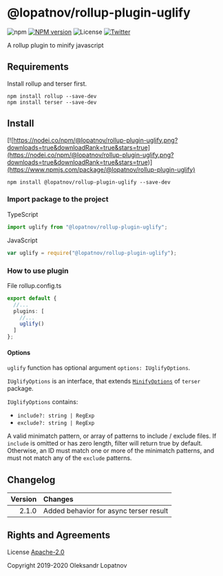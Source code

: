# @lopatnov/rollup-plugin-uglify

![npm](https://img.shields.io/npm/dt/@lopatnov/rollup-plugin-uglify)
[![NPM version](https://badge.fury.io/js/%40lopatnov%2Frollup-plugin-uglify.svg)](https://www.npmjs.com/package/@lopatnov/rollup-plugin-uglify)
![License](https://img.shields.io/github/license/lopatnov/rollup-plugin-uglify)
[![Twitter](https://img.shields.io/twitter/url?url=https%3A%2F%2Fwww.npmjs.com%2Fpackage%2F%40lopatnov%2Frollup-plugin-uglify)](https://twitter.com/intent/tweet?text=Wow:&url=https://www.npmjs.com/package/@lopatnov/rollup-plugin-uglify)

A rollup plugin to minify javascript

## Requirements

Install rollup and terser first.

```shell
npm install rollup --save-dev
npm install terser --save-dev
```

## Install

[![https://nodei.co/npm/@lopatnov/rollup-plugin-uglify.png?downloads=true&downloadRank=true&stars=true](https://nodei.co/npm/@lopatnov/rollup-plugin-uglify.png?downloads=true&downloadRank=true&stars=true)](https://www.npmjs.com/package/@lopatnov/rollup-plugin-uglify)

```shell
npm install @lopatnov/rollup-plugin-uglify --save-dev
```

### Import package to the project

TypeScript

```typescript
import uglify from "@lopatnov/rollup-plugin-uglify";
```

JavaScript

```javascript
var uglify = require("@lopatnov/rollup-plugin-uglify");
```

### How to use plugin

File rollup.config.ts

```typescript
export default {
  //...
  plugins: [
    //...
    uglify()
  ]
};
```

#### Options

`uglify` function has optional argument `options: IUglifyOptions`.

`IUglifyOptions` is an interface, that extends [`MinifyOptions`][minify-options] of `terser` package.

`IUglifyOptions` contains:

- `include?: string | RegExp`
- `exclude?: string | RegExp`

A valid minimatch pattern, or array of patterns to include / exclude files. If `include` is omitted or has zero length, filter will return true by default. Otherwise, an ID must match one or more of the minimatch patterns, and must not match any of the `exclude` patterns.

## Changelog

| Version | Changes |
|--:|:--|
| 2.1.0 | Added behavior for async terser result |

## Rights and Agreements

License [Apache-2.0][license]

Copyright 2019-2020 Oleksandr Lopatnov

[minify-options]: https://terser.org/docs/api-reference#minify-options-structure
[license]: https://github.com/lopatnov/rollup-plugin-uglify/blob/master/LICENSE
